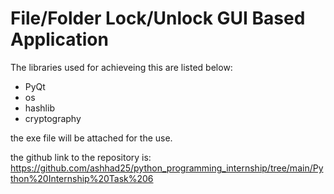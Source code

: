 # File/Folder Lock/Unlock GUI Based Application

The libraries used for achieveing this are listed below:

- PyQt
- os
- hashlib
- cryptography

the exe file will be attached for the use.

the github link to the repository is: https://github.com/ashhad25/python_programming_internship/tree/main/Python%20Internship%20Task%206